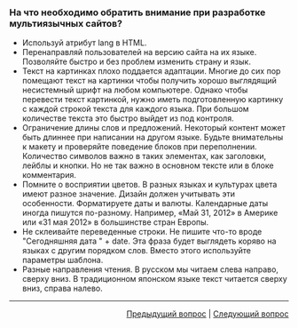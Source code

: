### На что необходимо обратить внимание при разработке мультиязычных сайтов?

- Используй атрибут lang в HTML.
- Перенаправляй пользователей на версию сайта на их языке. Позволяйте быстро и без проблем изменить страну и язык.
- Текст на картинках плохо поддается адаптации. Многие до сих пор помещают текст на картинки чтобы получить хорошо выглядящий несистемный шрифт на любом компьютере. Однако чтобы перевести текст картинкой, нужно иметь подготовленную картинку с каждой строкой текста для каждого языка. При большом количестве текста это быстро выйдет из под контроля.
- Ограничение длины слов и предложений. Некоторый контент может быть длиннее при написании на другом языке. Будьте внимательны к макету и проверяйте поведение блоков при переполнении. Количество символов важно в таких элементах, как заголовки, лейблы и кнопки. Но не так важно в основном тексте или в блоке комментария.
- Помните о восприятии цветов. В разных языках и культурах цвета имеют разное значение. Дизайн должен учитывать эти особенности.
  Форматируете даты и валюты. Календарные даты иногда пишутся по-разному. Например, «Май 31, 2012» в Америке или «31 мая 2012» в большинстве стран Европы.
- Не склеивайте переведенные строки. Не пишите что-то вроде "Сегодняшняя дата " + date. Эта фраза будет выглядеть коряво на языках с другим порядком слов. Вместо этого используйте параметры шаблона.
- Разные направления чтения. В русском мы читаем слева направо, сверху вниз. В традиционном японском языке текст читается сверху вниз, справа налево.

---

<div align="right">
    <a href="2.md">Предыдущий вопрос</a> | <a href="4.md">Следующий вопрос</a>
</div>
